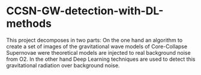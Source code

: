 # CCSN-GW-detection-with-DL-methods
This project decomposes in two parts: 
  On the one hand an algorithm to create a set of images of the gravitational wave models of Core-Collapse Supernovae were theoretical models are injected to real background noise from O2. 
  In the other hand Deep Learning techniques are used to detect this gravitational radiation over background noise.
